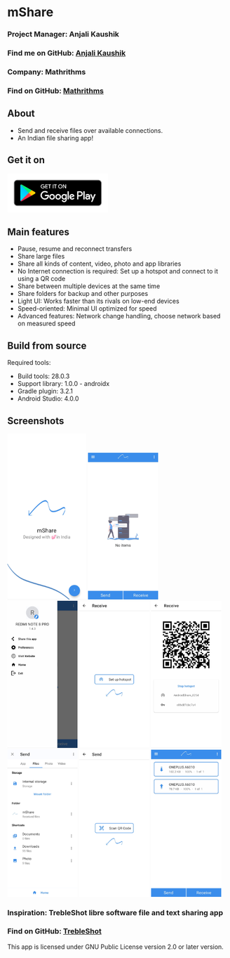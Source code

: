 # mShare

### Project Manager: Anjali Kaushik
### Find me on GitHub: [Anjali Kaushik](https://github.com/anjalikaushik20)
### Company: Mathrithms
### Find on GitHub: [Mathrithms](https://github.com/mathrithms)

## About
* Send and receive files over available connections.
* An Indian file sharing app!

## Get it on
[<img src="assets/google-play-badge.png" width="230">](https://play.google.com/store/apps/details?id=com.mathrithms.mShare)

## Main features
* Pause, resume and reconnect transfers
* Share large files
* Share all kinds of content, video, photo and app libraries
* No Internet connection is required: Set up a hotspot and connect to it using a QR code
* Share between multiple devices at the same time
* Share folders for backup and other purposes
* Light UI: Works faster than its rivals on low-end devices
* Speed-oriented: Minimal UI optimized for speed
* Advanced features: Network change handling, choose network based on measured speed

## Build from source
Required tools:
* Build tools: 28.0.3
* Support library: 1.0.0 - androidx
* Gradle plugin: 3.2.1
* Android Studio: 4.0.0

## Screenshots
[<img src="https://github.com/anjalikaushik20/mShare/blob/master/fastlane/metadata/android/en-IN/images/phoneScreenshots/shot_1.jpg" width=180>](https://github.com/anjalikaushik20/mShare/blob/master/fastlane/metadata/android/en-IN/images/phoneScreenshots/shot_1.jpg)
[<img src="https://github.com/anjalikaushik20/mShare/blob/master/fastlane/metadata/android/en-IN/images/phoneScreenshots/shot_2.jpg" width=160>](https://github.com/anjalikaushik20/mShare/blob/master/fastlane/metadata/android/en-IN/images/phoneScreenshots/shot_2.jpg)
[<img src="https://github.com/anjalikaushik20/mShare/blob/master/fastlane/metadata/android/en-IN/images/phoneScreenshots/shot_3.jpg" width=160>](https://github.com/anjalikaushik20/mShare/blob/master/fastlane/metadata/android/en-IN/images/phoneScreenshots/shot_3.jpg)
[<img src="https://github.com/anjalikaushik20/mShare/blob/master/fastlane/metadata/android/en-IN/images/phoneScreenshots/shot_4.jpg" width=160>](https://github.com/anjalikaushik20/mShare/blob/master/fastlane/metadata/android/en-IN/images/phoneScreenshots/shot_4.jpg)
[<img src="https://github.com/anjalikaushik20/mShare/blob/master/fastlane/metadata/android/en-IN/images/phoneScreenshots/shot_5.jpg" width=160>](https://github.com/anjalikaushik20/mShare/blob/master/fastlane/metadata/android/en-IN/images/phoneScreenshots/shot_5.jpg)
[<img src="https://github.com/anjalikaushik20/mShare/blob/master/fastlane/metadata/android/en-IN/images/phoneScreenshots/shot_6.jpg" width=160>](https://github.com/anjalikaushik20/mShare/blob/master/fastlane/metadata/android/en-IN/images/phoneScreenshots/shot_6.jpg)
[<img src="https://github.com/anjalikaushik20/mShare/blob/master/fastlane/metadata/android/en-IN/images/phoneScreenshots/shot_7.jpg" width=160>](https://github.com/anjalikaushik20/mShare/blob/master/fastlane/metadata/android/en-IN/images/phoneScreenshots/shot_7.jpg)
[<img src="https://github.com/anjalikaushik20/mShare/blob/master/fastlane/metadata/android/en-IN/images/phoneScreenshots/shot_8.jpg" width=160>](https://github.com/anjalikaushik20/mShare/blob/master/fastlane/metadata/android/en-IN/images/phoneScreenshots/shot_8.jpg)

### Inspiration: TrebleShot libre software file and text sharing app
### Find on GitHub: [TrebleShot](https://github.com/trebleshot/android)

This app is licensed under GNU Public License version 2.0 or later version.
